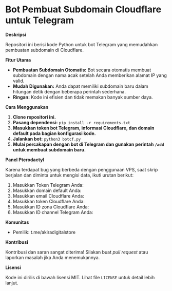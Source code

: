 # Bot Pembuat Subdomain Cloudflare untuk Telegram

**Deskripsi**

Repositori ini berisi kode Python untuk bot Telegram yang memudahkan pembuatan subdomain di Cloudflare.

**Fitur Utama**

*   **Pembuatan Subdomain Otomatis:** Bot secara otomatis membuat subdomain dengan nama acak setelah Anda memberikan alamat IP yang valid.
*   **Mudah Digunakan:** Anda dapat memiliki subdomain baru dalam hitungan detik dengan beberapa perintah sederhana.
*   **Ringan:** Kode ini efisien dan tidak memakan banyak sumber daya.

**Cara Menggunakan**

1.  **Clone repositori ini.**
2.  **Pasang dependensi:** `pip install -r requirements.txt`
3.  **Masukkan token bot Telegram, informasi Cloudflare, dan domain default pada bagian konfigurasi kode.**
4.  **Jalankan bot:** `python3 botcf.py`
5.  **Mulai percakapan dengan bot di Telegram dan gunakan perintah `/add` untuk membuat subdomain baru.**

**Panel Pterodactyl**

Karena terdapat bug yang berbeda dengan penggunaan VPS, saat skrip berjalan dan diminta untuk mengisi data, ikuti urutan berikut:

1.  Masukkan Token Telegram Anda:
2.  Masukkan domain default Anda:
3.  Masukkan email Cloudflare Anda:
4.  Masukkan token Cloudflare Anda:
5.  Masukkan ID zona Cloudflare Anda:
6.  Masukkan ID channel Telegram Anda:

**Komunitas**

*   Pemilik: t.me/akiradigitalstore

**Kontribusi**

Kontribusi dan saran sangat diterima! Silakan buat *pull request* atau laporkan masalah jika Anda menemukannya.

**Lisensi**

Kode ini dirilis di bawah lisensi MIT. Lihat file `LICENSE` untuk detail lebih lanjut.
